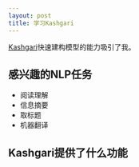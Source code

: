 ```yaml
---
layout: post
title: 学习Kashgari
---
```

[Kashgari](https://github.com/BrikerMan/Kashgari)快速建构模型的能力吸引了我。  

## 感兴趣的NLP任务
- 阅读理解
- 信息摘要
- 取标题
- 机器翻译

## Kashgari提供了什么功能
